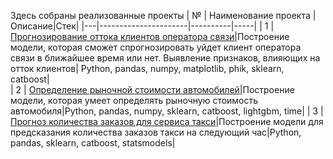 Здесь собраны реализованные проекты
| № | Наименование проекта |Описание|Стек|
|---|----------------------|----------|-----|
| 1 | [Прогнозирование оттока клиентов оператора связи](https://github.com/veter11111/yandex_practicum/blob/master/telecom_operator_churn_prediction.ipynb)|Построение модели, которая сможет спрогнозировать уйдет клиент оператора связи в ближайшее время или нет. Выявление признаков, влияющих на отток клиентов| Python, pandas, numpy, matplotlib, phik, sklearn, catboost|  
| 2 | [Определение рыночной стоимости автомобилей](https://github.com/veter11111/portfolio/tree/main/Price%20Car%20Prediction)|Построение модели, которая умеет определять рыночную стоимость автомобиля|Python, pandas, numpy, sklearn, catboost, lightgbm, time|
| 3 | [Прогноз количества заказов для сервиса такси](https://github.com/veter11111/portfolio/tree/main/Taxi%20Servise)|Построение модели для предсказания количества заказов такси на следующий час|Python, pandas, sklearn, catboost, statsmodels|

